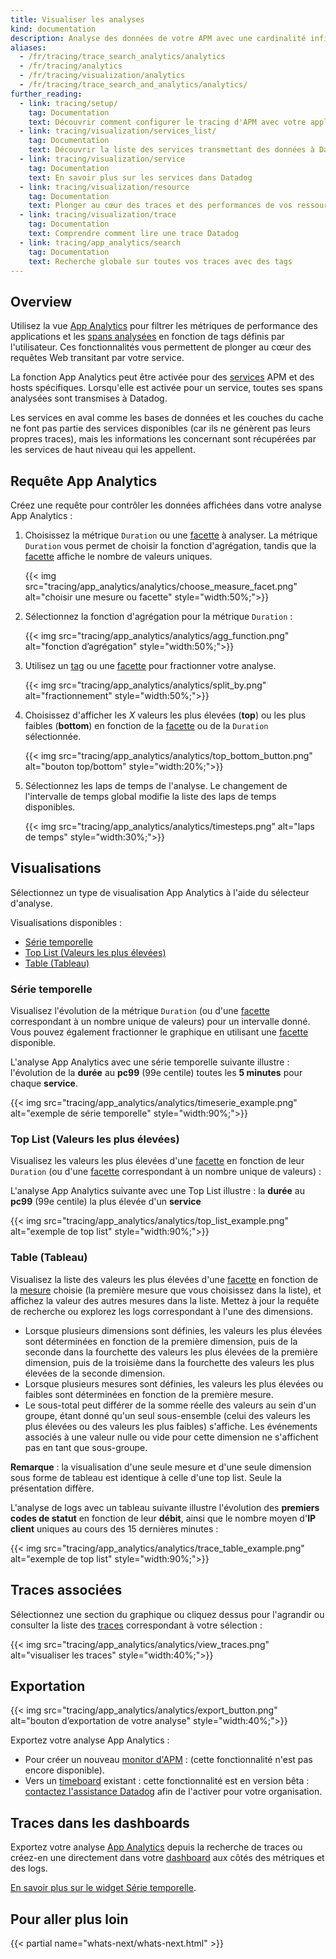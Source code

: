 ```yaml
---
title: Visualiser les analyses
kind: documentation
description: Analyse des données de votre APM avec une cardinalité infinie
aliases:
  - /fr/tracing/trace_search_analytics/analytics
  - /fr/tracing/analytics
  - /fr/tracing/visualization/analytics
  - /fr/tracing/trace_search_and_analytics/analytics/
further_reading:
  - link: tracing/setup/
    tag: Documentation
    text: Découvrir comment configurer le tracing d'APM avec votre application
  - link: tracing/visualization/services_list/
    tag: Documentation
    text: Découvrir la liste des services transmettant des données à Datadog
  - link: tracing/visualization/service
    tag: Documentation
    text: En savoir plus sur les services dans Datadog
  - link: tracing/visualization/resource
    tag: Documentation
    text: Plonger au cœur des traces et des performances de vos ressources
  - link: tracing/visualization/trace
    tag: Documentation
    text: Comprendre comment lire une trace Datadog
  - link: tracing/app_analytics/search
    tag: Documentation
    text: Recherche globale sur toutes vos traces avec des tags
---
```

## Overview

Utilisez la vue [App Analytics][1] pour filtrer les métriques de performance des applications et les [spans analysées][2] en fonction de tags définis par l'utilisateur. Ces fonctionnalités vous permettent de plonger au cœur des requêtes Web transitant par votre service.

La fonction App Analytics peut être activée pour des [services][3] APM et des hosts spécifiques. Lorsqu'elle est activée pour un service, toutes ses spans analysées sont transmises à Datadog.

Les services en aval comme les bases de données et les couches du cache ne font pas partie des services disponibles (car ils ne génèrent pas leurs propres traces), mais les informations les concernant sont récupérées par les services de haut niveau qui les appellent.

## Requête App Analytics

Créez une requête pour contrôler les données affichées dans votre analyse App Analytics :

1. Choisissez la métrique `Duration` ou une [facette][4] à analyser. La métrique `Duration` vous permet de choisir la fonction d'agrégation, tandis que la [facette][4] affiche le nombre de valeurs uniques.

    {{< img src="tracing/app_analytics/analytics/choose_measure_facet.png" alt="choisir une mesure ou facette"  style="width:50%;">}}

2. Sélectionnez la fonction d'agrégation pour la métrique `Duration` :

    {{< img src="tracing/app_analytics/analytics/agg_function.png" alt="fonction d’agrégation"  style="width:50%;">}}

3. Utilisez un [tag][5] ou une [facette][4] pour fractionner votre analyse.

    {{< img src="tracing/app_analytics/analytics/split_by.png" alt="fractionnement"  style="width:50%;">}}

4. Choisissez d'afficher les *X* valeurs les plus élevées (**top**) ou les plus faibles (**bottom**) en fonction de la [facette][4] ou de la `Duration` sélectionnée.

    {{< img src="tracing/app_analytics/analytics/top_bottom_button.png" alt="bouton top/bottom"  style="width:20%;">}}

5. Sélectionnez les laps de temps de l'analyse.
  Le changement de l'intervalle de temps global modifie la liste des laps de temps disponibles.

    {{< img src="tracing/app_analytics/analytics/timesteps.png" alt="laps de temps"  style="width:30%;">}}

## Visualisations

Sélectionnez un type de visualisation App Analytics à l'aide du sélecteur d'analyse.

Visualisations disponibles :

* [Série temporelle](#timeseries)
* [Top List (Valeurs les plus élevées)](#top-list)
* [Table (Tableau)](#table)

### Série temporelle

Visualisez l'évolution de la métrique `Duration` (ou d'une [facette][4] correspondant à un nombre unique de valeurs) pour un intervalle donné. Vous pouvez également fractionner le graphique en utilisant une [facette][4] disponible.

L'analyse App Analytics avec une série temporelle suivante illustre : l'évolution de la **durée** au **pc99** (99e centile) toutes les **5 minutes** pour chaque **service**.

{{< img src="tracing/app_analytics/analytics/timeserie_example.png" alt="exemple de série temporelle"  style="width:90%;">}}

### Top List (Valeurs les plus élevées)

Visualisez les valeurs les plus élevées d'une [facette][4] en fonction de leur `Duration` (ou d'une [facette][4] correspondant à un nombre unique de valeurs) :

L'analyse App Analytics suivante avec une Top List illustre :
la **durée** au **pc99** (99e centile) la plus élevée d'un **service**

{{< img src="tracing/app_analytics/analytics/top_list_example.png" alt="exemple de top list"  style="width:90%;">}}

### Table (Tableau)

Visualisez la liste des valeurs les plus élevées d'une [facette][4] en fonction de la [mesure][6] choisie (la première mesure que vous choisissez dans la liste), et affichez la valeur des autres mesures dans la liste. Mettez à jour la requête de recherche ou explorez les logs correspondant à l'une des dimensions.

* Lorsque plusieurs dimensions sont définies, les valeurs les plus élevées sont déterminées en fonction de la première dimension, puis de la seconde dans la fourchette des valeurs les plus élevées de la première dimension, puis de la troisième dans la fourchette des valeurs les plus élevées de la seconde dimension.
* Lorsque plusieurs mesures sont définies, les valeurs les plus élevées ou faibles sont déterminées en fonction de la première mesure.
* Le sous-total peut différer de la somme réelle des valeurs au sein d'un groupe, étant donné qu'un seul sous-ensemble (celui des valeurs les plus élevées ou des valeurs les plus faibles) s'affiche. Les événements associés à une valeur nulle ou vide pour cette dimension ne s'affichent pas en tant que sous-groupe.

 **Remarque** : la visualisation d'une seule mesure et d'une seule dimension sous forme de tableau est identique à celle d'une top list. Seule la présentation diffère.

 L'analyse de logs avec un tableau suivante illustre l'évolution des **premiers codes de statut** en fonction de leur **débit**, ainsi que le nombre moyen d'**IP client** uniques au cours des 15 dernières minutes :

{{< img src="tracing/app_analytics/analytics/trace_table_example.png" alt="exemple de top list"  style="width:90%;">}}

## Traces associées

Sélectionnez une section du graphique ou cliquez dessus pour l'agrandir ou consulter la liste des [traces][7] correspondant à votre sélection :

{{< img src="tracing/app_analytics/analytics/view_traces.png" alt="visualiser les traces"  style="width:40%;">}}

## Exportation

{{< img src="tracing/app_analytics/analytics/export_button.png" alt="bouton d’exportation de votre analyse"  style="width:40%;">}}

Exportez votre analyse App Analytics :

* Pour créer un nouveau [monitor d'APM][8] :
    (cette fonctionnalité n'est pas encore disponible).
* Vers un [timeboard][9] existant :
    cette fonctionnalité est en version bêta : [contactez l'assistance Datadog][10] afin de l'activer pour votre organisation.

## Traces dans les dashboards

Exportez votre analyse [App Analytics][1] depuis la recherche de traces ou créez-en une directement dans votre [dashboard][11] aux côtés des métriques et des logs.

[En savoir plus sur le widget Série temporelle][12].

## Pour aller plus loin

{{< partial name="whats-next/whats-next.html" >}}

[1]: /fr/tracing/app_analytics/
[2]: /fr/tracing/visualization/#apm-event
[3]: /fr/tracing/visualization/#services
[4]: /fr/tracing/app_analytics/search/#facets
[5]: /fr/tagging
[6]: /fr/tracing/app_analytics/search/#measures
[7]: /fr/tracing/visualization/#trace
[8]: /fr/monitors/monitor_types/apm
[9]: /fr/dashboards/timeboard
[10]: /fr/help
[11]: /fr/dashboards
[12]: /fr/dashboards/widgets/timeseries
